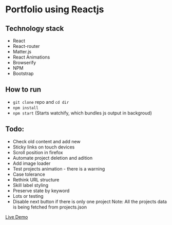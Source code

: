 # Portfolio using Reactjs

## Technology stack
- React
- React-router
- Matter.js
- React Animations
- Browserify
- NPM
- Bootstrap
 
## How to run 
- ```git clone``` repo and ```cd dir```
- ```npm install```
- ```npm start``` (Starts watchify, which bundles js output in backgroud)

## Todo:
- Check old content and add new
- Sticky links on touch devices
- Scroll position in firefox 
- Automate project deletion and adition
- Add image loader
- Test projects animation - there is a warning 
- Case tolerance 
- Rethink URL structure
- Skill label styling   
- Preserve state by keyword
- Lots or testing 
- Disable next button if there is only one project 
Note: All the projects data is being fetched from projects.json 

[Live Demo](http://gurpreetsran.github.io/gs/#/home)
